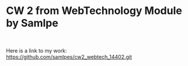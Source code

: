 # CW 2 from WebTechnology Module by Samlpe

</br>

Here is a link to my work: https://github.com/samlpes/cw2_webtech_14402.git
